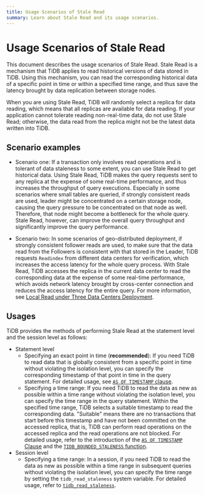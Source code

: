 ```yaml
---
title: Usage Scenarios of Stale Read
summary: Learn about Stale Read and its usage scenarios.
---
```


# Usage Scenarios of Stale Read

This document describes the usage scenarios of Stale Read. Stale Read is a mechanism that TiDB applies to read historical versions of data stored in TiDB. Using this mechanism, you can read the corresponding historical data of a specific point in time or within a specified time range, and thus save the latency brought by data replication between storage nodes.

When you are using Stale Read, TiDB will randomly select a replica for data reading, which means that all replicas are available for data reading. If your application cannot tolerate reading non-real-time data, do not use Stale Read; otherwise, the data read from the replica might not be the latest data written into TiDB.

## Scenario examples

+ Scenario one: If a transaction only involves read operations and is tolerant of data staleness to some extent, you can use Stale Read to get historical data. Using Stale Read, TiDB makes the query requests sent to any replica at the expense of some real-time performance, and thus increases the throughput of query executions. Especially in some scenarios where small tables are queried, if strongly consistent reads are used, leader might be concentrated on a certain storage node, causing the query pressure to be concentrated on that node as well. Therefore, that node might become a bottleneck for the whole query. Stale Read, however, can improve the overall query throughput and significantly improve the query performance.

+ Scenario two: In some scenarios of geo-distributed deployment, if strongly consistent follower reads are used, to make sure that the data read from the Followers is consistent with that stored in the Leader, TiDB requests `Readindex` from different data centers for verification, which increases the access latency for the whole query process. With Stale Read, TiDB accesses the replica in the current data center to read the corresponding data at the expense of some real-time performance, which avoids network latency brought by cross-center connection and reduces the access latency for the entire query. For more information, see [Local Read under Three Data Centers Deployment](/best-practices/three-dc-local-read.md).

## Usages

TiDB provides the methods of performing Stale Read at the statement level and the session level as follows:

- Statement level
    - Specifying an exact point in time (**recommended**): If you need TiDB to read data that is globally consistent from a specific point in time without violating the isolation level, you can specify the corresponding timestamp of that point in time in the query statement. For detailed usage, see [`AS OF TIMESTAMP` clause](/as-of-timestamp.md#syntax).
    - Specifying a time range: If you need TiDB to read the data as new as possible within a time range without violating the isolation level, you can specify the time range in the query statement. Within the specified time range, TiDB selects a suitable timestamp to read the corresponding data. "Suitable" means there are no transactions that start before this timestamp and have not been committed on the accessed replica, that is, TiDB can perform read operations on the accessed replica and the read operations are not blocked. For detailed usage, refer to the introduction of the [`AS OF TIMESTAMP` Clause](/as-of-timestamp.md#syntax) and the [`TIDB_BOUNDED_STALENESS` function](/as-of-timestamp.md#syntax).
- Session level
    - Specifying a time range: In a session, if you need TiDB to read the data as new as possible within a time range in subsequent queries without violating the isolation level, you can specify the time range by setting the `tidb_read_staleness` system variable. For detailed usage, refer to [`tidb_read_staleness`](/tidb-read-staleness.md).

